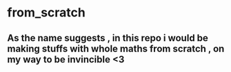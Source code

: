 # from_scratch
## As the name suggests , in this repo i would be making stuffs with whole maths from scratch , on my way to be invincible <3
